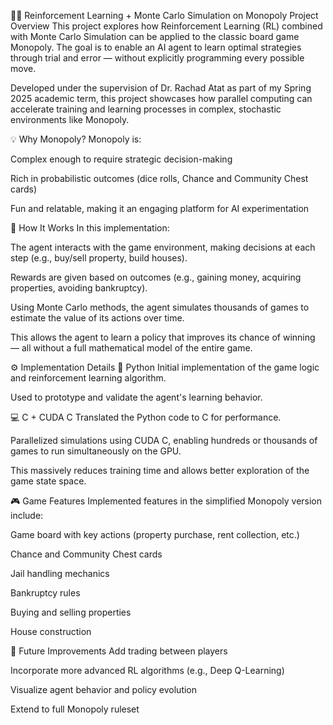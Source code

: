 🧠🎲 Reinforcement Learning + Monte Carlo Simulation on Monopoly
Project Overview
This project explores how Reinforcement Learning (RL) combined with Monte Carlo Simulation can be applied to the classic board game Monopoly. The goal is to enable an AI agent to learn optimal strategies through trial and error — without explicitly programming every possible move.

Developed under the supervision of Dr. Rachad Atat as part of my Spring 2025 academic term, this project showcases how parallel computing can accelerate training and learning processes in complex, stochastic environments like Monopoly.

💡 Why Monopoly?
Monopoly is:

Complex enough to require strategic decision-making

Rich in probabilistic outcomes (dice rolls, Chance and Community Chest cards)

Fun and relatable, making it an engaging platform for AI experimentation

🧠 How It Works
In this implementation:

The agent interacts with the game environment, making decisions at each step (e.g., buy/sell property, build houses).

Rewards are given based on outcomes (e.g., gaining money, acquiring properties, avoiding bankruptcy).

Using Monte Carlo methods, the agent simulates thousands of games to estimate the value of its actions over time.

This allows the agent to learn a policy that improves its chance of winning — all without a full mathematical model of the entire game.

⚙️ Implementation Details
🐍 Python
Initial implementation of the game logic and reinforcement learning algorithm.

Used to prototype and validate the agent's learning behavior.

💻 C + CUDA C
Translated the Python code to C for performance.

Parallelized simulations using CUDA C, enabling hundreds or thousands of games to run simultaneously on the GPU.

This massively reduces training time and allows better exploration of the game state space.

🎮 Game Features
Implemented features in the simplified Monopoly version include:

Game board with key actions (property purchase, rent collection, etc.)

Chance and Community Chest cards

Jail handling mechanics

Bankruptcy rules

Buying and selling properties

House construction

🚀 Future Improvements
Add trading between players

Incorporate more advanced RL algorithms (e.g., Deep Q-Learning)

Visualize agent behavior and policy evolution

Extend to full Monopoly ruleset
